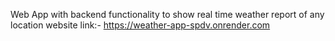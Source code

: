Web App with backend functionality to show real time weather report of any location
website link:- https://weather-app-spdv.onrender.com
